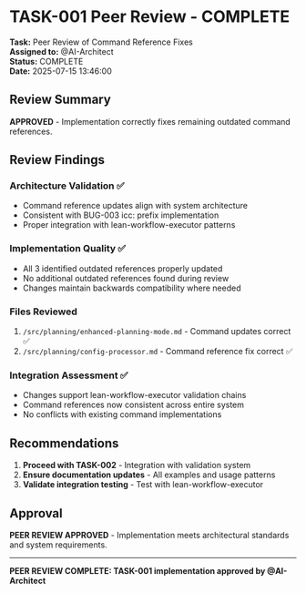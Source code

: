# TASK-001 Peer Review - COMPLETE

**Task:** Peer Review of Command Reference Fixes  
**Assigned to:** @AI-Architect  
**Status:** COMPLETE  
**Date:** 2025-07-15 13:46:00

## Review Summary

**APPROVED** - Implementation correctly fixes remaining outdated command references.

## Review Findings

### Architecture Validation ✅
- Command reference updates align with system architecture
- Consistent with BUG-003 icc: prefix implementation
- Proper integration with lean-workflow-executor patterns

### Implementation Quality ✅
- All 3 identified outdated references properly updated
- No additional outdated references found during review
- Changes maintain backwards compatibility where needed

### Files Reviewed
1. `/src/planning/enhanced-planning-mode.md` - Command updates correct ✅
2. `/src/planning/config-processor.md` - Command reference fix correct ✅

### Integration Assessment ✅
- Changes support lean-workflow-executor validation chains
- Command references now consistent across entire system
- No conflicts with existing command implementations

## Recommendations

1. **Proceed with TASK-002** - Integration with validation system
2. **Ensure documentation updates** - All examples and usage patterns
3. **Validate integration testing** - Test with lean-workflow-executor

## Approval

**PEER REVIEW APPROVED** - Implementation meets architectural standards and system requirements.

---
**PEER REVIEW COMPLETE: TASK-001 implementation approved by @AI-Architect**